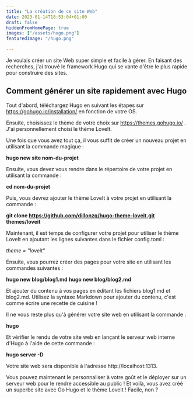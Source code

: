 ```yaml
---
title: "La création de ce site Web"
date: 2023-01-14T18:53:04+01:00
draft: false
hiddenFromHomePage: true
images: ["/assets/hugo.png"]
featuredImage: "/hugo.png"

---
```

Je voulais créer un site Web super simple et facile à gérer. En faisant des recherches, j'ai trouvé le framework Hugo qui se vante d'être le plus rapide pour construire des sites.


## Comment générer un site rapidement avec Hugo
Tout d'abord, téléchargez Hugo en suivant les étapes sur https://gohugo.io/installation/ en fonction de votre OS.

Ensuite, choisissez le thème de votre choix sur https://themes.gohugo.io/ . J'ai personnellement choisi le thème LoveIt.


Une fois que vous avez tout ça, il vous suffit de créer un nouveau projet en utilisant la commande magique :

**hugo new site nom-du-projet**

Ensuite, vous devez vous rendre dans le répertoire de votre projet en utilisant la commande :

**cd nom-du-projet**

Puis, vous devrez ajouter le thème LoveIt à votre projet en utilisant la commande :

**git clone https://github.com/dillonzq/hugo-theme-loveit.git themes/loveit**

Maintenant, il est temps de configurer votre projet pour utiliser le thème LoveIt en ajoutant les lignes suivantes dans le fichier config.toml :

*theme = "loveit"*

Ensuite, vous pourrez créer des pages pour votre site en utilisant les commandes suivantes :

**hugo new blog/blog1.md**
**hugo new blog/blog2.md**

Et ajouter du contenu à vos pages en éditant les fichiers blog1.md et blog2.md. Utilisez la syntaxe Markdown pour ajouter du contenu, c'est comme écrire une recette de cuisine !

Il ne vous reste plus qu'à générer votre site web en utilisant la commande :

**hugo**

Et vérifier le rendu de votre site web en lançant le serveur web interne d'Hugo à l'aide de cette commande :

**hugo server -D**

Votre site web sera disponible à l'adresse http://localhost:1313. 

Vous pouvez maintenant le personnaliser à votre goût et le déployer sur un serveur web pour le rendre accessible au public ! Et voilà, vous avez créé un superbe site avec Go Hugo et le thème LoveIt ! Facile, non ?








